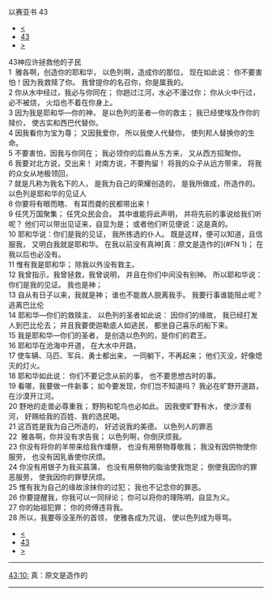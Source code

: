 ﻿





 以赛亚书 43




* [<](bible/ISA42.md)
* [43](bible/ISA.md)
* [>](bible/ISA44.md)



 
43神应许拯救他的子民  
1  雅各啊，创造你的耶和华， 以色列啊，造成你的那位， 现在如此说： 你不要害怕！因为我救赎了你。 我曾提你的名召你，你是属我的。  
2 你从水中经过，我必与你同在； 你趟过江河，水必不漫过你； 你从火中行过，必不被烧， 火焰也不着在你身上。  
3 因为我是耶和华—你的神， 是以色列的圣者—你的救主； 我已经使埃及作你的赎价， 使古实和西巴代替你。  
4 因我看你为宝为尊； 又因我爱你， 所以我使人代替你， 使列邦人替换你的生命。  
5 不要害怕，因我与你同在； 我必领你的后裔从东方来， 又从西方招聚你。  
6 我要对北方说，交出来！ 对南方说，不要拘留！ 将我的众子从远方带来， 将我的众女从地极领回，  
7 就是凡称为我名下的人， 是我为自己的荣耀创造的， 是我所做成，所造作的。 以色列是耶和华的见证人  
8 你要将有眼而瞎、 有耳而聋的民都带出来！  
9 任凭万国聚集； 任凭众民会合。 其中谁能将此声明， 并将先前的事说给我们听呢？ 他们可以带出见证来，自显为是； 或者他们听见便说：这是真的。  
10 耶和华说：你们是我的见证， 我所拣选的仆人。 既是这样，便可以知道，且信服我， 又明白我就是耶和华。 在我以前没有真神[真：原文是造作的](#FN
1)； 在我以后也必没有。  
11 惟有我是耶和华； 除我以外没有救主。  
12 我曾指示，我曾拯救，我曾说明， 并且在你们中间没有别神。 所以耶和华说： 你们是我的见证。 我也是神；  
13 自从有日子以来，我就是神； 谁也不能救人脱离我手。 我要行事谁能阻止呢？ 逃离巴比伦  
14 耶和华—你们的救赎主、 以色列的圣者如此说： 因你们的缘故， 我已经打发人到巴比伦去； 并且我要使迦勒底人如逃民， 都坐自己喜乐的船下来。  
15 我是耶和华—你们的圣者， 是创造以色列的，是你们的君王。  
16 耶和华在沧海中开道， 在大水中开路，  
17 使车辆、马匹、军兵、勇士都出来， 一同躺下，不再起来； 他们灭没，好像熄灭的灯火。  
18 耶和华如此说： 你们不要记念从前的事， 也不要思想古时的事。  
19 看哪，我要做一件新事； 如今要发现，你们岂不知道吗？ 我必在旷野开道路， 在沙漠开江河。  
20 野地的走兽必尊重我； 野狗和鸵鸟也必如此。 因我使旷野有水， 使沙漠有河， 好赐给我的百姓、我的选民喝。  
21 这百姓是我为自己所造的， 好述说我的美德。 以色列人的罪恶  
22  雅各啊，你并没有求告我； 以色列啊，你倒厌烦我。  
23 你没有将你的羊带来给我作燔祭， 也没有用祭物尊敬我； 我没有因供物使你服劳， 也没有因乳香使你厌烦。  
24 你没有用银子为我买菖蒲， 也没有用祭物的脂油使我饱足； 倒使我因你的罪恶服劳， 使我因你的罪孽厌烦。     
25 惟有我为自己的缘故涂抹你的过犯； 我也不记念你的罪恶。  
26 你要提醒我，你我可以一同辩论； 你可以将你的理陈明，自显为义。  
27 你的始祖犯罪； 你的师傅违背我。  
28 所以，我要辱没圣所的首领， 使雅各成为咒诅， 使以色列成为辱骂。 
* [<](bible/ISA42.md)
* [43](bible/ISA.md)
* [>](bible/ISA44.md)





---


[43:10:](#V10)
真：原文是造作的




---









